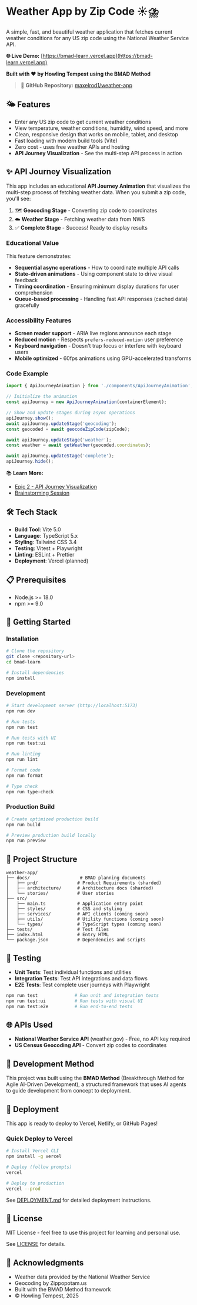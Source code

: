 # Weather App by Zip Code ☀️⛈️

A simple, fast, and beautiful weather application that fetches current weather conditions for any US zip code using the National Weather Service API.

**🌐 Live Demo:** [https://bmad-learn.vercel.app](https://bmad-learn.vercel.app)

**Built with ❤️ by Howling Tempest using the BMAD Method**

> 🔗 **GitHub Repository:** [maxelrod1/weather-app](https://github.com/maxelrod1/weather-app)

## 🌤️ Features

- Enter any US zip code to get current weather conditions
- View temperature, weather conditions, humidity, wind speed, and more
- Clean, responsive design that works on mobile, tablet, and desktop
- Fast loading with modern build tools (Vite)
- Zero cost - uses free weather APIs and hosting
- **API Journey Visualization** - See the multi-step API process in action

## ✨ API Journey Visualization

This app includes an educational **API Journey Animation** that visualizes the multi-step process of fetching weather data. When you submit a zip code, you'll see:

1. 🗺️ **Geocoding Stage** - Converting zip code to coordinates
2. ☁️ **Weather Stage** - Fetching weather data from NWS
3. ✅ **Complete Stage** - Success! Ready to display results

### Educational Value

This feature demonstrates:
- **Sequential async operations** - How to coordinate multiple API calls
- **State-driven animations** - Using component state to drive visual feedback
- **Timing coordination** - Ensuring minimum display durations for user comprehension
- **Queue-based processing** - Handling fast API responses (cached data) gracefully

### Accessibility Features

- **Screen reader support** - ARIA live regions announce each stage
- **Reduced motion** - Respects `prefers-reduced-motion` user preference
- **Keyboard navigation** - Doesn't trap focus or interfere with keyboard users
- **Mobile optimized** - 60fps animations using GPU-accelerated transforms

### Code Example

```typescript
import { ApiJourneyAnimation } from './components/ApiJourneyAnimation';

// Initialize the animation
const apiJourney = new ApiJourneyAnimation(containerElement);

// Show and update stages during async operations
apiJourney.show();
await apiJourney.updateStage('geocoding');
const geocoded = await geocodeZipCode(zipCode);

await apiJourney.updateStage('weather');
const weather = await getWeather(geocoded.coordinates);

await apiJourney.updateStage('complete');
apiJourney.hide();
```

📚 **Learn More:**
- [Epic 2 - API Journey Visualization](./docs/prd/epic-2-api-journey-visualization.md)
- [Brainstorming Session](./docs/brainstorming-session-results.md)

## 🛠️ Tech Stack

- **Build Tool**: Vite 5.0
- **Language**: TypeScript 5.x
- **Styling**: Tailwind CSS 3.4
- **Testing**: Vitest + Playwright
- **Linting**: ESLint + Prettier
- **Deployment**: Vercel (planned)

## 📋 Prerequisites

- Node.js >= 18.0
- npm >= 9.0

## 🚀 Getting Started

### Installation

```bash
# Clone the repository
git clone <repository-url>
cd bmad-learn

# Install dependencies
npm install
```

### Development

```bash
# Start development server (http://localhost:5173)
npm run dev

# Run tests
npm run test

# Run tests with UI
npm run test:ui

# Run linting
npm run lint

# Format code
npm run format

# Type check
npm run type-check
```

### Production Build

```bash
# Create optimized production build
npm run build

# Preview production build locally
npm run preview
```

## 📁 Project Structure

```
weather-app/
├── docs/                   # BMAD planning documents
│   ├── prd/               # Product Requirements (sharded)
│   ├── architecture/      # Architecture docs (sharded)
│   └── stories/           # User stories
├── src/
│   ├── main.ts            # Application entry point
│   ├── styles/            # CSS and styling
│   ├── services/          # API clients (coming soon)
│   ├── utils/             # Utility functions (coming soon)
│   └── types/             # TypeScript types (coming soon)
├── tests/                 # Test files
├── index.html             # Entry HTML
└── package.json           # Dependencies and scripts
```

## 🧪 Testing

- **Unit Tests**: Test individual functions and utilities
- **Integration Tests**: Test API integrations and data flows
- **E2E Tests**: Test complete user journeys with Playwright

```bash
npm run test              # Run unit and integration tests
npm run test:ui           # Run tests with visual UI
npm run test:e2e          # Run end-to-end tests
```

## 🌐 APIs Used

- **National Weather Service API** (weather.gov) - Free, no API key required
- **US Census Geocoding API** - Convert zip codes to coordinates

## 📖 Development Method

This project was built using the **BMAD Method** (Breakthrough Method for Agile AI-Driven Development), a structured framework that uses AI agents to guide development from concept to deployment.

## 🚀 Deployment

This app is ready to deploy to Vercel, Netlify, or GitHub Pages!

### Quick Deploy to Vercel

```bash
# Install Vercel CLI
npm install -g vercel

# Deploy (follow prompts)
vercel

# Deploy to production
vercel --prod
```

See [DEPLOYMENT.md](./DEPLOYMENT.md) for detailed deployment instructions.

## 📝 License

MIT License - feel free to use this project for learning and personal use.

See [LICENSE](./LICENSE) for details.

## 🙏 Acknowledgments

- Weather data provided by the National Weather Service
- Geocoding by Zippopotam.us
- Built with the BMAD Method framework
- © Howling Tempest, 2025

